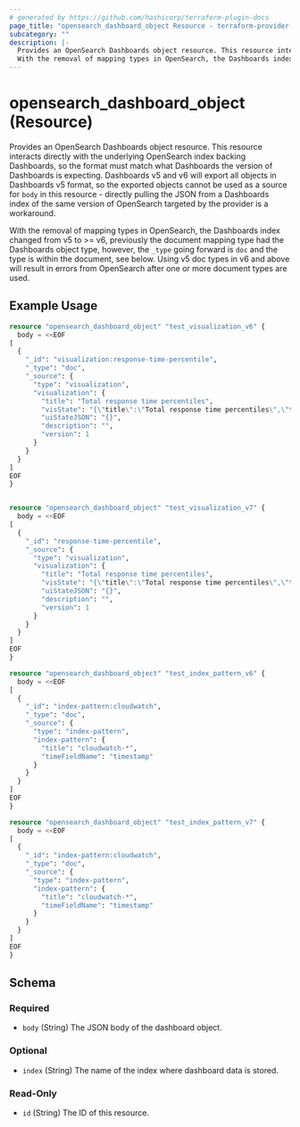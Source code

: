 ```yaml
---
# generated by https://github.com/hashicorp/terraform-plugin-docs
page_title: "opensearch_dashboard_object Resource - terraform-provider-opensearch"
subcategory: ""
description: |-
  Provides an OpenSearch Dashboards object resource. This resource interacts directly with the underlying OpenSearch index backing Dashboards, so the format must match what Dashboards the version of Dashboards is expecting. Dashboards v5 and v6 will export all objects in Dashboards v5 format, so the exported objects cannot be used as a source for body in this resource - directly pulling the JSON from a Dashboards index of the same version of OpenSearch targeted by the provider is a workaround.
  With the removal of mapping types in OpenSearch, the Dashboards index changed from v5 to >= v6, previously the document mapping type had the Dashboards object type, however, the _type going forward is doc and the type is within the document, see below. Using v5 doc types in v6 and above will result in errors from OpenSearch after one or more document types are used.
---
```


# opensearch_dashboard_object (Resource)

Provides an OpenSearch Dashboards object resource. This resource interacts directly with the underlying OpenSearch index backing Dashboards, so the format must match what Dashboards the version of Dashboards is expecting. Dashboards v5 and v6 will export all objects in Dashboards v5 format, so the exported objects cannot be used as a source for `body` in this resource - directly pulling the JSON from a Dashboards index of the same version of OpenSearch targeted by the provider is a workaround.

With the removal of mapping types in OpenSearch, the Dashboards index changed from v5 to >= v6, previously the document mapping type had the Dashboards object type, however, the `_type` going forward is `doc` and the type is within the document, see below. Using v5 doc types in v6 and above will result in errors from OpenSearch after one or more document types are used.

## Example Usage

```terraform
resource "opensearch_dashboard_object" "test_visualization_v6" {
  body = <<EOF
[
  {
    "_id": "visualization:response-time-percentile",
    "_type": "doc",
    "_source": {
      "type": "visualization",
      "visualization": {
        "title": "Total response time percentiles",
        "visState": "{\"title\":\"Total response time percentiles\",\"type\":\"line\",\"params\":{\"addTooltip\":true,\"addLegend\":true,\"legendPosition\":\"right\",\"showCircles\":true,\"interpolate\":\"linear\",\"scale\":\"linear\",\"drawLinesBetweenPoints\":true,\"radiusRatio\":9,\"times\":[],\"addTimeMarker\":false,\"defaultYExtents\":false,\"setYExtents\":false},\"aggs\":[{\"id\":\"1\",\"enabled\":true,\"type\":\"percentiles\",\"schema\":\"metric\",\"params\":{\"field\":\"app.total_time\",\"percents\":[50,90,95]}},{\"id\":\"2\",\"enabled\":true,\"type\":\"date_histogram\",\"schema\":\"segment\",\"params\":{\"field\":\"@timestamp\",\"interval\":\"auto\",\"customInterval\":\"2h\",\"min_doc_count\":1,\"extended_bounds\":{}}},{\"id\":\"3\",\"enabled\":true,\"type\":\"terms\",\"schema\":\"group\",\"params\":{\"field\":\"system.syslog.program\",\"size\":5,\"order\":\"desc\",\"orderBy\":\"_term\"}}],\"listeners\":{}}",
        "uiStateJSON": "{}",
        "description": "",
        "version": 1
      }
    }
  }
]
EOF
}


resource "opensearch_dashboard_object" "test_visualization_v7" {
  body = <<EOF
[
  {
    "_id": "response-time-percentile",
    "_source": {
      "type": "visualization",
      "visualization": {
        "title": "Total response time percentiles",
        "visState": "{\"title\":\"Total response time percentiles\",\"type\":\"line\",\"params\":{\"addTooltip\":true,\"addLegend\":true,\"legendPosition\":\"right\",\"showCircles\":true,\"interpolate\":\"linear\",\"scale\":\"linear\",\"drawLinesBetweenPoints\":true,\"radiusRatio\":9,\"times\":[],\"addTimeMarker\":false,\"defaultYExtents\":false,\"setYExtents\":false},\"aggs\":[{\"id\":\"1\",\"enabled\":true,\"type\":\"percentiles\",\"schema\":\"metric\",\"params\":{\"field\":\"app.total_time\",\"percents\":[50,90,95]}},{\"id\":\"2\",\"enabled\":true,\"type\":\"date_histogram\",\"schema\":\"segment\",\"params\":{\"field\":\"@timestamp\",\"interval\":\"auto\",\"customInterval\":\"2h\",\"min_doc_count\":1,\"extended_bounds\":{}}},{\"id\":\"3\",\"enabled\":true,\"type\":\"terms\",\"schema\":\"group\",\"params\":{\"field\":\"system.syslog.program\",\"size\":5,\"order\":\"desc\",\"orderBy\":\"_term\"}}],\"listeners\":{}}",
        "uiStateJSON": "{}",
        "description": "",
        "version": 1
      }
    }
  }
]
EOF
}

resource "opensearch_dashboard_object" "test_index_pattern_v6" {
  body = <<EOF
[
  {
    "_id": "index-pattern:cloudwatch",
    "_type": "doc",
    "_source": {
      "type": "index-pattern",
      "index-pattern": {
        "title": "cloudwatch-*",
        "timeFieldName": "timestamp"
      }
    }
  }
]
EOF
}

resource "opensearch_dashboard_object" "test_index_pattern_v7" {
  body = <<EOF
[
  {
    "_id": "index-pattern:cloudwatch",
    "_type": "doc",
    "_source": {
      "type": "index-pattern",
      "index-pattern": {
        "title": "cloudwatch-*",
        "timeFieldName": "timestamp"
      }
    }
  }
]
EOF
}
```

<!-- schema generated by tfplugindocs -->
## Schema

### Required

- `body` (String) The JSON body of the dashboard object.

### Optional

- `index` (String) The name of the index where dashboard data is stored.

### Read-Only

- `id` (String) The ID of this resource.


